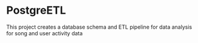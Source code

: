 # PostgreETL
This project creates a database schema and ETL pipeline for data analysis for song and user activity data
